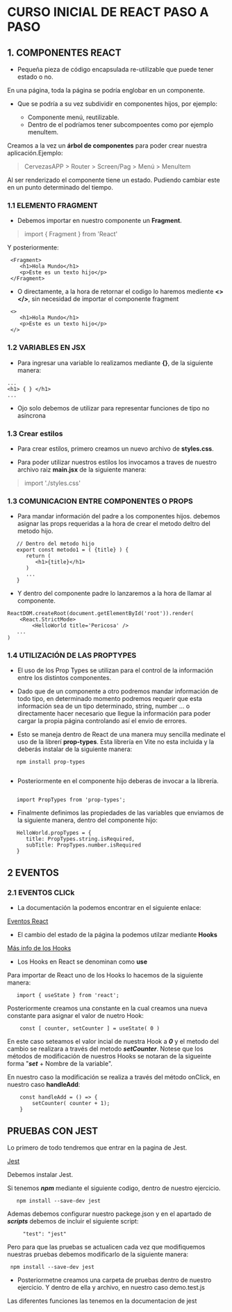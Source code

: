 # CURSO INICIAL DE REACT PASO A PASO

## 1. COMPONENTES REACT

- Pequeña pieza de código encapsulada re-utilizable que puede tener estado o no.

En una página, toda la página se podría englobar en un componente.

- Que se podría a su vez subdividir en componentes hijos, por ejemplo:

    - Componente menú, reutilizable.
    - Dentro de el podríamos tener subcompoentes como por ejemplo menuItem.

Creamos a la vez un **árbol de componentes** para poder crear nuestra aplicación.Ejemplo:

> CervezasAPP > Router > Screen/Pag > Menú > MenuItem

Al ser renderizado el componente tiene un estado. Pudiendo cambiar este en un punto determinado del tiempo.

### 1.1 ELEMENTO FRAGMENT

- Debemos importar en nuestro componente un **Fragment**.

> import { Fragment } from 'React'

Y posteriormente:

```
 <Fragment>
    <h1>Hola Mundo</h1>
    <p>Este es un texto hijo</p>
 </Fragment>
 ```


- O directamente, a la hora de retornar el codigo lo haremos mediente **<> </>**, sin necesidad de importar el componente fragment

```
 <>
    <h1>Hola Mundo</h1>
    <p>Este es un texto hijo</p>
 </>
 ```

### 1.2 VARIABLES EN JSX

- Para ingresar una variable lo realizamos mediante **{}**, de la siguiente manera:

``` 
...
<h1> { } </h1>
...
```

- Ojo solo debemos de utilizar para representar funciones de tipo no asíncrona 

### 1.3 Crear estilos

- Para crear estilos, primero creamos un nuevo archivo de **styles.css**.

- Para poder utilizar nuestros estilos los invocamos a traves de nuestro archivo raiz **main.jsx** de la siguiente manera:

> import './styles.css'

### 1.3 COMUNICACION ENTRE COMPONENTES O PROPS

- Para mandar información del padre a los componentes hijos. debemos asignar las props requeridas a la hora de crear el metodo deltro del metodo hijo.

```
   // Dentro del metodo hijo
   export const metodo1 = ( {title} ) {
      return (
         <h1>{title}</h1>
      )
      ...
   }
```

- Y dentro del componente padre lo lanzaremos a la hora de llamar al componente. 

```
ReactDOM.createRoot(document.getElementById('root')).render(
    <React.StrictMode>
        <HelloWorld title='Pericosa' />
   ...
)
```

### 1.4 UTILIZACIÓN DE LAS PROPTYPES

- El uso de los Prop Types se utilizan para el control de la información entre los distintos componentes.

- Dado que de un componente a otro podremos mandar información de todo tipo, en determinado momento podremos requerir que esta información sea de un tipo determinado, string, number ... o directamente hacer necesario que llegue la información para poder cargar la propia página controlando así el envio de errores.

- Esto se maneja dentro de React de una manera muy sencilla medinate el uso de la librerí **prop-types**. Esta librería en Vite no esta incluida y la deberás instalar de la siguiente manera:

```
   npm install prop-types
   
```

- Posteriormente en el componente hijo deberas de invocar a la librería.

```

   import PropTypes from 'prop-types';

```

- Finalmente definimos las propiedades de las variables que enviamos de la siguiente manera, dentro del componente hijo:

```
   HelloWorld.propTypes = {
      title: PropTypes.string.isRequired,
      subTitle: PropTypes.number.isRequired
   }
```


## 2 EVENTOS

### 2.1 EVENTOS CLICk

- La documentación la podemos encontrar en el siguiente enlace:

[Eventos React](https://es.reactjs.org/docs/events.html)

- El cambio del estado de la página la podemos utilzar mediante **Hooks**

[Más info de los Hooks](https://es.reactjs.org/docs/hooks-intro.html)

- Los Hooks en React se denominan como **use**

Para importar de React uno de los Hooks lo hacemos de la siguiente manera:

```
   import { useState } from 'react';
```
Posteriormente creamos una constante en la cual creamos una nueva constante para asignar el valor de nuetro Hook:

```
    const [ counter, setCounter ] = useState( 0 )
```

En este caso seteamos el valor incial de nuestra Hook a ***0*** y el metodo del cambio se realizara a través del metodo ***setCounter***. Notese que los métodos de modificación de nuestros Hooks se notaran de la sigueinte forma "***set*** + Nombre de la variable".

En nuestro caso la modificación se realiza a través del método onClick, en nuestro caso **handleAdd**:

```
    const handleAdd = () => {
        setCounter( counter + 1);
    }
```

## PRUEBAS CON JEST

Lo primero de todo tendremos que entrar en la pagina de Jest.

[Jest](https://jestjs.io/docs/getting-started)

Debemos instalar Jest.

Si tenemos ***npm*** mediante el siguiente codigo, dentro de nuestro ejercicio.

```
   npm install --save-dev jest

```

Ademas debemos configurar nuestro packege.json y en el apartado de ***scripts*** debemos de incluir el siguiente script:

```
     "test": "jest"
```
Pero para que las pruebas se actualicen cada vez que modifiquemos nuestras pruebas debemos modificarlo de la siguiente manera:

```
 npm install --save-dev jest

```

- Posteriormetne creamos una carpeta de pruebas dentro de nuestro ejercicio. Y dentro de ella y archivo, en nuestro caso demo.test.js


Las diferentes funciones las tenemos en la documentacion de jest
